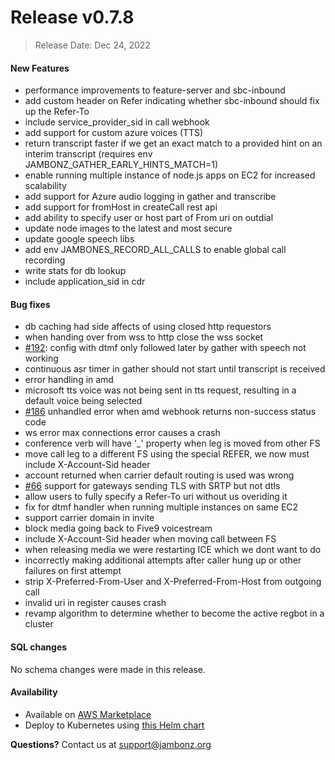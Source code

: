 # Release v0.7.8
> Release Date: Dec 24, 2022

#### New Features
- performance improvements to feature-server and sbc-inbound
- add custom header on Refer indicating whether sbc-inbound should fix up the Refer-To
- include service_provider_sid in call webhook
- add support for custom azure voices (TTS)
- return transcript faster if we get an exact match to a provided hint on an interim transcript (requires env JAMBONZ_GATHER_EARLY_HINTS_MATCH=1)
- enable running multiple instance of node.js apps on EC2 for increased scalability
- add support for Azure audio logging in gather and transcribe
- add support for fromHost in createCall rest api
- add ability to specify user or host part of From uri on outdial
- update node images to the latest and most secure
- update google speech libs
- add env JAMBONES_RECORD_ALL_CALLS to enable global call recording
- write stats for db lookup
- include application_sid in cdr

#### Bug fixes
- db caching had side affects of using closed http requestors
- when handing over from wss to http close the wss socket
- [#192](https://github.com/jambonz/jambonz-feature-server/issues/192): config with dtmf only followed later by gather with speech not working
- continuous asr timer in gather should not start until transcript is received
- error handling in amd
- microsoft tts voice was not being sent in tts request, resulting in a default voice being selected
- [#186](https://github.com/jambonz/jambonz-feature-server/issues/186) unhandled error when amd webhook returns non-success status code
- ws error max connections error causes a crash
- conference verb will have '_' property when leg is moved from other FS
- move call leg to a different FS using the special REFER, we now must include X-Account-Sid header
- account returned when carrier default routing is used was wrong
- [#66](https://github.com/jambonz/sbc-inbound/issues/66) support for gateways sending TLS with SRTP but not dtls 
- allow users to fully specify a Refer-To uri without us overiding it
- fix for dtmf handler when running multiple instances on same EC2
- support carrier domain in invite
- block media going back to Five9 voicestream
- include X-Account-Sid header when moving call between FS
- when releasing media we were restarting ICE which we dont want to do
- incorrectly making additional attempts after caller hung up or other failures on first attempt
- strip X-Preferred-From-User and X-Preferred-From-Host from outgoing call
- invalid uri in register causes crash
- revamp algorithm to determine whether to become the active regbot in a cluster


#### SQL changes
No schema changes were made in this release.



#### Availability
- Available on <a href="https://aws.amazon.com/marketplace/pp/prodview-55wp45fowbovo">AWS Marketplace</a>
- Deploy to Kubernetes using [this Helm chart](https://github.com/jambonz/helm-charts)

**Questions?** Contact us at <a href="mailto:support@jambonz.org">support@jambonz.org</a>